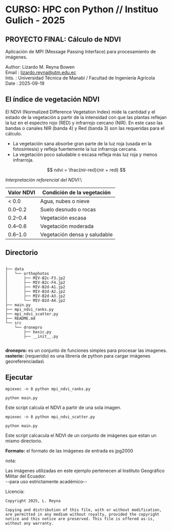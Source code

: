 # CURSO: HPC con Python // Instituo Gulich - 2025
## PROYECTO FINAL: Cálculo de NDVI

Aplicación de MPI (Message Passing Interface) para procesamiento de imágenes. 

Author: Lizardo M. Reyna Bowen\
Email : lizardo.reyna@utm.edu.ec\
Ints. : Universidad Técnica de Manabí / Facultad de Ingeniería Agrícola\
Date  : 2025-09-19

## El índice de vegetación NDVI
El NDVI (Normalized Difference Vegetation Index) mide la cantidad y el
estado de la vegetación a partir de la intensidad con que las plantas
reflejan la luz en el espectro rojo (RED) y infrarrojo cercano
(NIR). En este caso las bandas o canales NIR (banda 4) y Red (banda 3)
son las requeridas para el cálculo.

- La vegetación sana absorbe gran parte de la luz roja (usada en la
  fotosíntesis) y refleja fuertemente la luz infrarroja cercana.
- La vegetación poco saludable o escasa refleja más luz roja y menos
  infrarroja.
  
$$
  ndvi = \frac{nir-red}{nir + red}
$$

*Interpretación referencial del NDVI:*\

| Valor NDVI | Condición de la vegetación   |
| ---------- | ---------------------------- |
| < 0.0      | Agua, nubes o nieve          |
| 0.0–0.2    | Suelo desnudo o rocas        |
| 0.2–0.4    | Vegetación escasa            |
| 0.4–0.6    | Vegetación moderada          |
| 0.6–1.0    | Vegetación densa y saludable |

## Directorio

```

├── data
│   └── orthophotos
│       ├── MIV-B2c-F3.jp2
│       ├── MIV-B2c-F4.jp2
│       ├── MIV-B2d-A1.jp2
│       ├── MIV-B2d-A2.jp2
│       ├── MIV-B2d-A3.jp2
│       └── MIV-B2d-A4.jp2
├── main.py
├── mpi_ndvi_ranks.py
├── mpi_ndvi_scatter.py
├── README.md
└── src
    └── dronepro
        ├── basic.py
        ├── __init__.py
		
```
**dronepro:** es un conjunto de funciones simples para procesar las imagenes.\
**rasterio:** (requerido) es una librería de python para cargar imágenes georeferenciadas\

## Ejecutar
```
mpiexec -n 8 python mpi_ndvi_ranks.py

python main.py
```
Este script calcula el NDVI a partir de una sola imagen.
```
mpiexec -n 8 python mpi_ndvi_scatter.py

python main.py
```
Este script calcacula el NDVI de un conjunto de imágenes que estan un mismo directorio.

**Formato:** el formato de las imágenes de entrada es jpg2000


nota:

Las imágenes utilizadas en este ejemplo pertenecen al Instituto Geográfico Militar del Ecuador.\
                            --para uso estrictamente académico--

Licencia:

    Copyright 2025, L. Reyna

    Copying and distribution of this file, with or without modification,
    are permitted in any medium without royalty, provided the copyright
    notice and this notice are preserved. This file is offered as-is,
    without any warranty.








